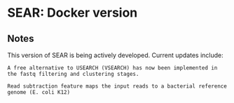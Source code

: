 # SEAR: Docker version

## Notes

This version of SEAR is being actively developed. Current updates include:

`A free alternative to USEARCH (VSEARCH) has now been implemented in the fastq filtering and clustering stages.`

`Read subtraction feature maps the input reads to a bacterial reference genome (E. coli K12)`
